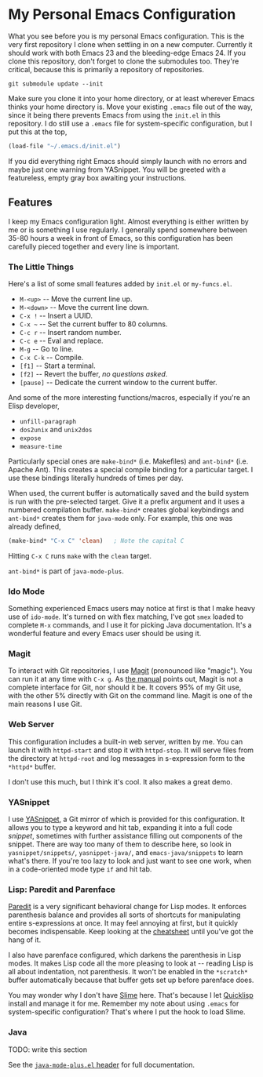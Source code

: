 # My Personal Emacs Configuration

What you see before you is my personal Emacs configuration. This is
the very first repository I clone when settling in on a new
computer. Currently it should work with both Emacs 23 and the
bleeding-edge Emacs 24. If you clone this repository, don't forget to
clone the submodules too. They're critical, because this is primarily
a repository of repositories.

    git submodule update --init

Make sure you clone it into your home directory, or at least wherever
Emacs thinks your home directory is. Move your existing `.emacs` file
out of the way, since it being there prevents Emacs from using the
`init.el` in this repository. I do still use a `.emacs` file for
system-specific configuration, but I put this at the top,

```cl
(load-file "~/.emacs.d/init.el")
```

If you did everything right Emacs should simply launch with no errors
and maybe just one warning from YASnippet. You will be greeted with a
featureless, empty gray box awaiting your instructions.

## Features

I keep my Emacs configuration light. Almost everything is either
written by me or is something I use regularly. I generally spend
somewhere between 35-80 hours a week in front of Emacs, so this
configuration has been carefully pieced together and every line is
important.

### The Little Things

Here's a list of some small features added by `init.el` or
`my-funcs.el`.

* `M-<up>` -- Move the current line up.
* `M-<down>` -- Move the current line down.
* `C-x !` -- Insert a UUID.
* `C-x ~` -- Set the current buffer to 80 columns.
* `C-c r` -- Insert random number.
* `C-c e` -- Eval and replace.
* `M-g` -- Go to line.
* `C-x C-k` -- Compile.
* `[f1]` -- Start a terminal.
* `[f2]` -- Revert the buffer, *no questions asked*.
* `[pause]` -- Dedicate the current window to the current buffer.

And some of the more interesting functions/macros, especially if
you're an Elisp developer,

* `unfill-paragraph`
* `dos2unix` and `unix2dos`
* `expose`
* `measure-time`

Particularly special ones are `make-bind*` (i.e. Makefiles) and
`ant-bind*` (i.e. Apache Ant). This creates a special compile binding
for a particular target. I use these bindings literally hundreds of
times per day.

When used, the current buffer is automatically saved and the build
system is run with the pre-selected target. Give it a prefix argument
and it uses a numbered compilation buffer. `make-bind*` creates global
keybindings and `ant-bind*` creates them for `java-mode` only. For
example, this one was already defined,

```cl
(make-bind* "C-x C" 'clean)   ; Note the capital C
```

Hitting `C-x C` runs `make` with the `clean` target.

`ant-bind*` is part of `java-mode-plus`.

### Ido Mode

Something experienced Emacs users may notice at first is that I make
heavy use of `ido-mode`. It's turned on with flex matching, I've got
`smex` loaded to complete `M-x` commands, and I use it for picking
Java documentation. It's a wonderful feature and every Emacs user
should be using it.

### Magit

To interact with Git repositories, I use
[Magit](http://philjackson.github.com/magit/) (pronounced like
"magic"). You can run it at any time with `C-x g`. As
[the manual](http://philjackson.github.com/magit/magit.html) points
out, Magit is not a complete interface for Git, nor should it be. It
covers 95% of my Git use, with the other 5% directly with Git on the
command line. Magit is one of the main reasons I use Git.

### Web Server

This configuration includes a built-in web server, written by me. You
can launch it with `httpd-start` and stop it with `httpd-stop`. It
will serve files from the directory at `httpd-root` and log messages
in s-expression form to the `*httpd*` buffer.

I don't use this much, but I think it's cool. It also makes a great
demo.

### YASnippet

I use [YASnippet](http://code.google.com/p/yasnippet/), a Git mirror
of which is provided for this configuration. It allows you to type a
keyword and hit tab, expanding it into a full code *snippet*,
sometimes with further assistance filling out components of the
snippet. There are way too many of them to describe here, so look in
`yasnippet/snippets/`, `yasnippet-java/`, and `emacs-java/snippets` to
learn what's there. If you're too lazy to look and just want to see
one work, when in a code-oriented mode type `if` and hit tab.

### Lisp: Paredit and Parenface

[Paredit](http://www.emacswiki.org/emacs/ParEdit) is a very
significant behavioral change for Lisp modes. It enforces parenthesis
balance and provides all sorts of shortcuts for manipulating entire
s-expressions at once. It may feel annoying at first, but it quickly
becomes indispensable. Keep looking at the
[cheatsheet](http://www.emacswiki.org/emacs/PareditCheatsheet) until
you've got the hang of it.

I also have parenface configured, which darkens the parenthesis in
Lisp modes. It makes Lisp code all the more pleasing to look at --
reading Lisp is all about indentation, not parenthesis. It won't be
enabled in the `*scratch*` buffer automatically because that buffer
gets set up before parenface does.

You may wonder why I don't have
[Slime](http://common-lisp.net/project/slime/) here. That's because I
let [Quicklisp](http://www.quicklisp.org/) install and manage it for
me. Remember my note about using `.emacs` for system-specific
configuration? That's where I put the hook to load Slime.

### Java

TODO: write this section

See the
[`java-mode-plus.el` header](/skeeto/emacs-java/master/java-mode-plus.el)
for full documentation.
